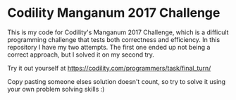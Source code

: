 # Codility Manganum 2017 Challenge

This is my code for Codility's Manganum 2017 Challenge, which is a difficult programming challenge that tests both correctness and efficiency. In this repository I have my two attempts. The first one ended up not being a correct approach, but I solved it on my second try.

Try it out yourself at https://codility.com/programmers/task/final_turn/

Copy pasting someone elses solution doesn't count, so try to solve it using your own problem solving skills :)

